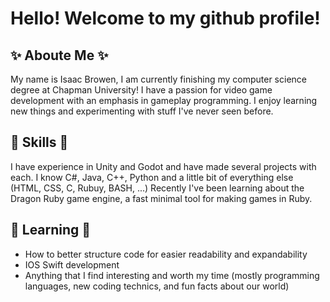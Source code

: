 # Hello! Welcome to my github profile!

<!--
**IsaacB32/IsaacB32** is a ✨ _special_ ✨ repository because its `README.md` (this file) appears on your GitHub profile.
Here are some ideas to get you started:

- 🔭 I’m currently working on ...
- 🌱 I’m currently learning ...
- 👯 I’m looking to collaborate on ...
- 🤔 I’m looking for help with ...
- 💬 Ask me about ...
- 📫 How to reach me: ...
- 😄 Pronouns: ...
- ⚡ Fun fact: ...
-->

## ✨ Aboute Me ✨
My name is Isaac Browen, I am currently finishing my computer science degree at Chapman University!
I have a passion for video game development with an emphasis in gameplay programming. I enjoy learning new things and experimenting with stuff I've never seen before. 

## 🧠 Skills 🧠 
I have experience in Unity and Godot and have made several projects with each. I know C#, Java, C++, Python and a little bit of everything else (HTML, CSS, C, Rubuy, BASH, ...)
Recently I've been learning about the Dragon Ruby game engine, a fast minimal tool for making games in Ruby.

## 🌱 Learning 🌱 
- How to better structure code for easier readability and expandability 
- IOS Swift development 
- Anything that I find interesting and worth my time (mostly programming languages, new coding technics, and fun facts about our world)
